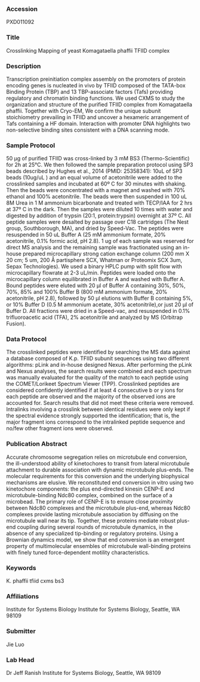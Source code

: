 ### Accession
PXD011092

### Title
Crosslinking Mapping of yeast Komagataella phaffii TFIID complex

### Description
Transcription preinitiation complex assembly on the promoters of protein encoding genes is nucleated in vivo by TFIID composed of the TATA-box Binding Protein (TBP) and 13 TBP-associate factors (Tafs) providing regulatory and chromatin binding functions. We used CXMS to study the organization and structure of the purified TFIID complex from  Komagataella phaffii. Together with Cryo-EM, We confirm the unique subunit stoichiometry prevailing in TFIID and uncover a hexameric arrangement of Tafs containing a HF domain. Interaction with promoter DNA highlights two non-selective binding sites consistent with a DNA scanning mode.

### Sample Protocol
50 µg of purified TFIID was cross-linked by 3 mM BS3 (Thermo-Scientific) for 2h at 25°C. We then followed the sample preparation protocol using SP3 beads described by Hughes et al., 2014 (PMID: 25358341): 10uL of SP3 beads (10ug/uL ) and an equal volume of acetonitrile were added to the crosslinked samples and incubated at 60º C for 30 minutes with shaking. Then the beads were concentrated with a magnet and washed with 70% ethanol and 100% acetonitrile. The beads were then suspended in 100 uL 8M Urea in 1 M ammonium bicarbonate and treated with TECP/IAA for 2 hrs at 37º C in the dark. Then the samples were diluted 10 times with water and digested by addition of trypsin (20:1, protein:trypsin) overnight at 37º C.   All peptide samples were desalted by passage over C18 cartridges (The Nest group, Southborough, MA),  and dried by Speed-Vac. The peptides were resuspended in 50 uL Buffer A (25 mM ammonium formate, 20% acetonitrile, 0.1% formic acid, pH 2.8). 1 ug of each sample was reserved for direct MS analysis and the remaining sample was fractionated using an in-house prepared microcapillary strong cation exchange column (200 mm X 20 cm; 5 um, 200 Å partisphere SCX, Whatman or Proteomix SCX 3um, Sepax Technologies). We used a binary HPLC pump with split flow with microcapillary flowrate at 2-3 uL/min.  Peptides were loaded onto the microcapillary column equilibrated in Buffer A and washed with Buffer A. Bound peptides were eluted with 20 μl of Buffer A containing 30%, 50%, 70%, 85% and 100% Buffer B (800 mM ammonium formate, 20% acetonitrile, pH 2.8), followed by 50 μl elutions with Buffer B containing 5%, or 10% Buffer D (0.5 M ammonium acetate, 30% acetonitrile),or just 20 μl of Buffer D. All fractions were dried in a Speed-vac, and resuspended in 0.1% trifluoroacetic acid (TFA), 2% acetonitrile and analyzed by MS (Orbitrap Fusion).

### Data Protocol
The crosslinked peptides were identified by searching the MS data against a database composed of K.p. TFIID subunit sequences using two different algorithms: pLink and in-house designed Nexus. After performing the pLink and Nexus analyses, the search results were combined and each spectrum was manually evaluated for the quality of the match to each peptide using the COMET/Lorikeet Spectrum Viewer (TPP). Crosslinked peptides are considered confidently identified if at least 4 consecutive b or y ions for each peptide are observed and the majority of the observed ions are accounted for. Search results that did not meet these criteria were removed. Intralinks involving a crosslink between identical residues were only kept if the spectral evidence strongly supported the identification; that is, the major fragment ions correspond to the intralinked peptide sequence and no/few other fragment ions were observed.

### Publication Abstract
Accurate chromosome segregation relies on microtubule end conversion, the ill-understood ability of kinetochores to transit from lateral microtubule attachment to durable association with dynamic microtubule plus-ends. The molecular requirements for this conversion and the underlying biophysical mechanisms are elusive. We reconstituted end conversion in vitro using two kinetochore components: the plus end-directed kinesin CENP-E and microtubule-binding Ndc80 complex, combined on the surface of a microbead. The primary role of CENP-E is to ensure close proximity between Ndc80 complexes and the microtubule plus-end, whereas Ndc80 complexes provide lasting microtubule association by diffusing on the microtubule wall near its tip. Together, these proteins mediate robust plus-end coupling during several rounds of microtubule dynamics, in the absence of any specialized tip-binding or regulatory proteins. Using a Brownian dynamics model, we show that end conversion is an emergent property of multimolecular ensembles of microtubule wall-binding proteins with finely tuned force-dependent motility characteristics.

### Keywords
K. phaffii tfiid cxms bs3

### Affiliations
Institute for Systems Biology
Institute for Systems Biology, Seattle, WA 98109

### Submitter
Jie Luo

### Lab Head
Dr Jeff Ranish
Institute for Systems Biology, Seattle, WA 98109


